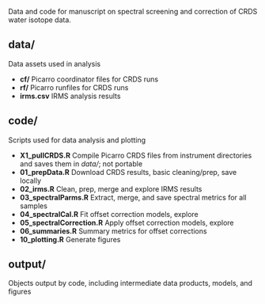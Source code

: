 Data and code for manuscript on spectral screening and correction of CRDS water isotope data.

## data/
Data assets used in analysis

- **cf/** Picarro coordinator files for CRDS runs
- **rf/** Picarro runfiles for CRDS runs
- **irms.csv** IRMS analysis results

## code/
Scripts used for data analysis and plotting

- **X1_pullCRDS.R** Compile Picarro CRDS files from instrument directories and saves them in *data/*; not portable
- **01_prepData.R** Download CRDS results, basic cleaning/prep, save locally
- **02_irms.R** Clean, prep, merge and explore IRMS results
- **03_spectralParms.R** Extract, merge, and save spectral metrics for all samples
- **04_spectralCal.R** Fit offset correction models, explore
- **05_spectralCorrection.R** Apply offset correction models, explore
- **06_summaries.R** Summary metrics for offset corrections
- **10_plotting.R** Generate figures

## output/
Objects output by code, including intermediate data products, models, and figures
